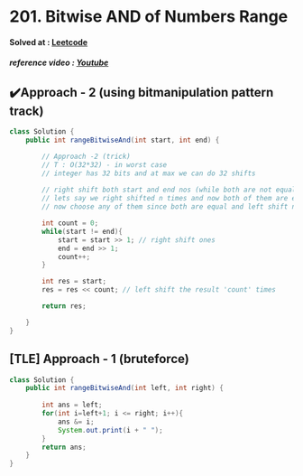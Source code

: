 # 201. Bitwise AND of Numbers Range

#### Solved at : [Leetcode](https://leetcode.com/problems/bitwise-and-of-numbers-range/description/?envType=daily-question&envId=2024-02-21)

##### reference video : [Youtube](https://www.youtube.com/watch?v=NQWJ2Zne42k)

## ✔️Approach - 2 (using bitmanipulation pattern track) 
```java
class Solution {
    public int rangeBitwiseAnd(int start, int end) {

        // Approach -2 (trick)
        // T : O(32*32) - in worst case 
        // integer has 32 bits and at max we can do 32 shifts 
        
        // right shift both start and end nos (while both are not equal)
        // lets say we right shifted n times and now both of them are equal 
        // now choose any of them since both are equal and left shift n times and that is our ans

        int count = 0;
        while(start != end){
            start = start >> 1; // right shift ones
            end = end >> 1; 
            count++;
        }   

        int res = start;
        res = res << count; // left shift the result 'count' times

        return res;

    }
}
```

## [TLE] Approach - 1 (bruteforce)
```java
class Solution {
    public int rangeBitwiseAnd(int left, int right) {
        
        int ans = left;
        for(int i=left+1; i <= right; i++){
            ans &= i;
            System.out.print(i + " ");
        }
        return ans;
    }
}
```
